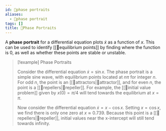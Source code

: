 ```yaml
---
id: 📙phase portraits
aliases:
  - 📙phase portrait
tags: []
title: 📙Phase Portraits
---
```


A **phase portrait** for a differential equation plots $\dot{x}$ as a function of $x$. This can be used to identify [[📘equilibrium points]] by finding where the function is $0$, as well as whether these points are stable or unstable.  

> [!example] Phase Portraits
>
> Consider the differential equation $\dot{x}=\sin x$. The phase portrait is a simple sine wave, with equilibrium points located at $n\pi$ for integer $n$. For odd $n$, the point is an [[📘attractors|📘attractor]], and for even $n$, the point is a [[📘repellers|📘repeller]]. For example, the [[📘initial value problem]] given by $x(0)=\pi/4$ will tend towards the equilibrium at $x=\pi$. 
>
> Now consider the differential equation $\dot{x}=x-\cos x$. Setting $x=\cos x$, we find there is only one zero at $x\approx 0.739$. Because this point is a [[📘repellers|📘repeller]], initial values near the x-intercept will still tend towards infinity. 
